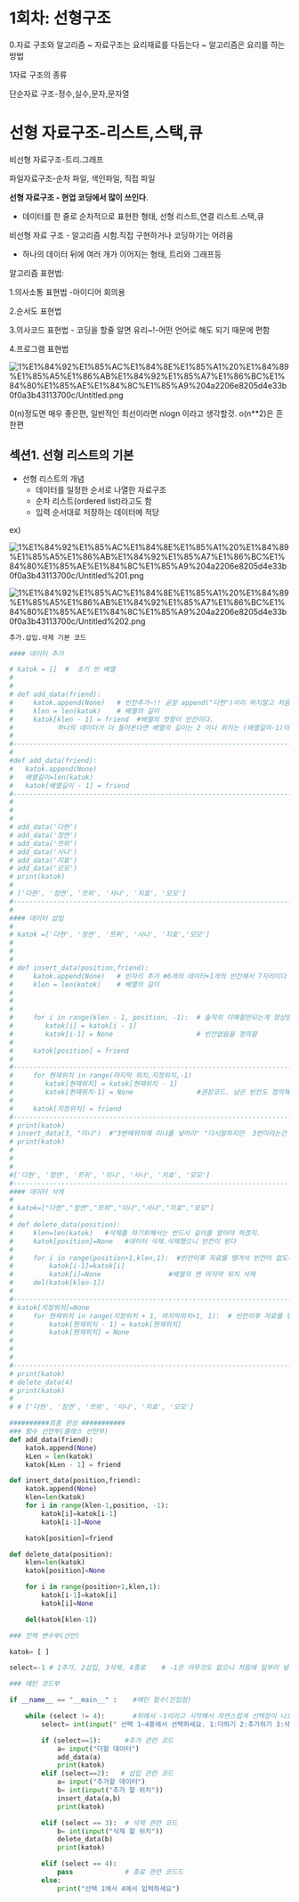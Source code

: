 # 1회차: 선형구조

0.자료 구조와 알고리즘
~ 자료구조는 요리재료를 다듬는다
~ 알고리즘은 요리를 하는 방법

1자료 구조의 종류

단순자료 구조-정수,실수,문자,문자열

# **선형 자료구조-리스트,스택,큐**

비선형 자료구조-트리.그래프

파일자료구조-순차 파일, 색인파일, 직접 파일

**선형 자료구조 - 현업 코딩에서 많이 쓰인다**.

- 데이터를 한 줄로 순차적으로 표현한 형태, 선형 리스트,연결 리스트.스택,큐

비선형 자료 구조 -   알고리즘 시험.직접 구현하거나 코딩하기는 어려움

- 하나의 데이터 뒤에 여러 개가 이어지는 형태, 트리와 그래프등

알고리즘 표현법: 

1.의사소통 표현법 -아이디어 회의용

2.순서도 표현법 

3.의사코드 표현법 - 코딩을 할줄 알면 유리~!-어떤 언어로 해도 되기 때문에 편함

4.프로그램 표현법

![1%E1%84%92%E1%85%AC%E1%84%8E%E1%85%A1%20%E1%84%89%E1%85%A5%E1%86%AB%E1%84%92%E1%85%A7%E1%86%BC%E1%84%80%E1%85%AE%E1%84%8C%E1%85%A9%204a2206e8205d4e33b0f0a3b43113700c/Untitled.png](1%E1%84%92%E1%85%AC%E1%84%8E%E1%85%A1%20%E1%84%89%E1%85%A5%E1%86%AB%E1%84%92%E1%85%A7%E1%86%BC%E1%84%80%E1%85%AE%E1%84%8C%E1%85%A9%204a2206e8205d4e33b0f0a3b43113700c/Untitled.png)

0(n)정도면 매우 좋은편,  일반적인 최선이라면 nlogn 이라고 생각할것. o(n**2)은 흔한편

## 섹션1. 선형 리스트의 기본

- 선형 리스트의 개념
    - 데이터를 일정한 순서로 나열한 자료구조
    - 순차 리스트(ordered list)라고도 함
    - 입력 순서대로 저장하는 데이터에 적당

ex)

![1%E1%84%92%E1%85%AC%E1%84%8E%E1%85%A1%20%E1%84%89%E1%85%A5%E1%86%AB%E1%84%92%E1%85%A7%E1%86%BC%E1%84%80%E1%85%AE%E1%84%8C%E1%85%A9%204a2206e8205d4e33b0f0a3b43113700c/Untitled%201.png](1%E1%84%92%E1%85%AC%E1%84%8E%E1%85%A1%20%E1%84%89%E1%85%A5%E1%86%AB%E1%84%92%E1%85%A7%E1%86%BC%E1%84%80%E1%85%AE%E1%84%8C%E1%85%A9%204a2206e8205d4e33b0f0a3b43113700c/Untitled%201.png)

![1%E1%84%92%E1%85%AC%E1%84%8E%E1%85%A1%20%E1%84%89%E1%85%A5%E1%86%AB%E1%84%92%E1%85%A7%E1%86%BC%E1%84%80%E1%85%AE%E1%84%8C%E1%85%A9%204a2206e8205d4e33b0f0a3b43113700c/Untitled%202.png](1%E1%84%92%E1%85%AC%E1%84%8E%E1%85%A1%20%E1%84%89%E1%85%A5%E1%86%AB%E1%84%92%E1%85%A7%E1%86%BC%E1%84%80%E1%85%AE%E1%84%8C%E1%85%A9%204a2206e8205d4e33b0f0a3b43113700c/Untitled%202.png)

```python
추가.삽입.삭제 기본 코드

#### 데이터 추가

# katok = []  #  초기 빈 배열
#
#
# def add_data(friend):
#     katok.append(None)   # 빈칸추가~!! 곧장 append("다현")이리 하지말고 처음에는 빈칸을 만드는 습관을 들이자                          
#     klen = len(katok)    # 배열의 길이
#     katok[klen - 1] = friend  #배열의 첫항이 빈칸이다. 
#           하나의 데이터가 더 들어온다면 배열의 길이는 2 이나 위치는 (배열길이-1)이다
#
#-------------------------------------------------------------------------------
# 
#def add_data(friend):
#   katok.append(None)
#   배열길이=len(katok)
#   katok[배열길이 - 1] = friend
#--------------------------------------------------------------------------------
#
#
#
# add_data('다현')
# add_data('정연')
# add_data('쯔위')
# add_data('사나')
# add_data('지효')
# add_data('모모')
# print(katok)
#
# ['다현', '정연', '쯔위', '사나', '지효', '모모']
#---------------------------------------------------------------------------------------
#
#### 데이터 삽입
#
# katok =['다현', '정연', '쯔위', '사나', '지효','모모']
#
#
#
# def insert_data(position,friend):
#     katok.append(None)   # 빈자리 추가 #6개의 데이터+1개의 빈칸해서 7자리이다
#     klen = len(katok)    # 배열의 길이
#
#
#
#     for i in range(klen - 1, position, -1):  # 솔직히 이해잘안되는게 정상임.자주보면됨
#        katok[i] = katok[i - 1]
#        katok[i-1] = None                     # 빈칸없음을 정의함
#
#     katok[position] = friend
#
#---------------------------------------------------------------------------------------
#     for 현재위치 in range(마지막 위치,지정위치,-1)
#        katok[현재위치] = katok[현재위치 - 1]
#        katok[현재위치-1] = None                #권장코드. 남은 빈칸도 정의해줌
#
#     katok[지정위치] = friend
#---------------------------------------------------------------------------------------
# print(katok)
# insert_data(3, "미나")  #"3번에위치에 미나를 넣어라" "다시말하지만  3번이라는건 0,1,2,3.4 #이런식이니 4번째임
# print(katok)
#
#
#
#['다현', '정연', '쯔위', '미나', '사나', '지효', '모모']
#---------------------------------------------------------------------------------------
#### 데이터 삭제
#
# katok=["다현","정연","쯔위","미나","사나","지효","모모"]
#
# def delete_data(position):
#     klen=len(katok)   #삭제를 하기위해서는 반드시 길이를 알아야 하겠지.
#     katok[position]=None   #데이터 삭제.삭제했으니 빈칸이 된다
#
#     for i in range(position+1,klen,1):  #빈칸이후 자료를 땡겨서 빈칸이 없도록 한다.
#         katok[i-1]=katok[i]
#         katok[i]=None                 #배열의 맨 마지막 위치 삭제
#     del(katok[klen-1])
#
#------------------------------------------------------------------------------
# katok[지정위치]=None
#     for 현재위치 in range(지정위치 + 1, 마지막위치+1, 1):  # 빈칸이후 자료를 땡겨서 빈칸  이 없도록 한다.
#         katok[현재위치 - 1] = katok[현재위치]
#         katok[현재위치] = None
#
#
#
#-------------------------------------------------------------------------------
# print(katok)
# delete_data(4)
# print(katok)
#
# # ['다현', '정연', '쯔위', '미나', '지효', '모모']

```

```python
##########최종 완성 ###########
### 함수 선언부(클래스 선언부)
def add_data(friend):
    katok.append(None)
    kLen = len(katok)
    katok[kLen - 1] = friend

def insert_data(position,friend):
    katok.append(None)
    klen=len(katok)
    for i in range(klen-1,position, -1):
        katok[i]=katok[i-1]
        katok[i-1]=None

    katok[position]=friend

def delete_data(position):
    klen=len(katok)
    katok[position]=None

    for i in range(position+1,klen,1):
        katok[i-1]=katok[i]
        katok[i]=None

    del(katok[klen-1])

### 전역 변수부(선언)

katok= [ ]

select=-1 # 1추가, 2삽입, 3삭제, 4종료    # -1은 아무것도 없으니 처음에 일부러 넣는다

### 메인 코드부

if __name__ == "__main__" :    #메인 함수(진입점)

    while (select != 4):       #위에서 -1이라고 시작해서 자연스럽게 선택창이 나오도록~!!
        select= int(input(" 선택 1~4중에서 선택하세요. 1:더하기 2:추가하기 3:삭제하기 4:종료하기"))

        if (select==1):      #추가 관련 코드
            a= input("더할 데이터")
            add_data(a)
            print(katok)
        elif (select==2):   # 삽입 관련 코드
            a= input("추가할 데이터")
            b= int(input("추가 할 위치"))
            insert_data(a,b)
            print(katok)

        elif (select == 3):  # 삭제 관련 코드
            b= int(input("삭제 할 위치"))
            delete_data(b)
            print(katok)

        elif (select == 4):
            pass             # 종료 관련 코드드
        else:
            print("선택 1에서 4에서 입력하세요")
```